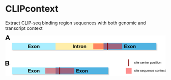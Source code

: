 # CLIPcontext
Extract CLIP-seq binding region sequences with both genomic and transcript context



<img src="doc/figures/gen_tr_context.png">

